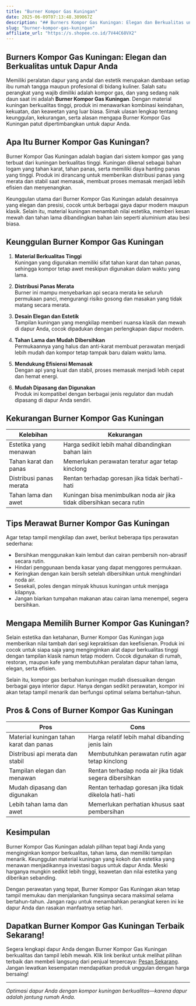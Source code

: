```yaml
---
title: "Burner Kompor Gas Kuningan"
date: 2025-06-09T07:13:48.309067Z
description: "## Burners Kompor Gas Kuningan: Elegan dan Berkualitas untuk Dapur Anda..."
slug: "burner-kompor-gas-kuningan"
affiliate_url: "https://s.shopee.co.id/7V44C68VX2"
---
```

## Burners Kompor Gas Kuningan: Elegan dan Berkualitas untuk Dapur Anda

Memiliki peralatan dapur yang andal dan estetik merupakan dambaan setiap ibu rumah tangga maupun profesional di bidang kuliner. Salah satu perangkat yang wajib dimiliki adalah kompor gas, dan yang sedang naik daun saat ini adalah **Burner Kompor Gas Kuningan**. Dengan material kuningan berkualitas tinggi, produk ini menawarkan kombinasi keindahan, kekuatan, dan keawetan yang luar biasa. Simak ulasan lengkap tentang keunggulan, kekurangan, serta alasan mengapa Burner Kompor Gas Kuningan patut dipertimbangkan untuk dapur Anda.

## Apa Itu Burner Kompor Gas Kuningan?

Burner Kompor Gas Kuningan adalah bagian dari sistem kompor gas yang terbuat dari kuningan berkualitas tinggi. Kuningan dikenal sebagai bahan logam yang tahan karat, tahan panas, serta memiliki daya hanting panas yang tinggi. Produk ini dirancang untuk memberikan distribusi panas yang merata dan stabil saat memasak, membuat proses memasak menjadi lebih efisien dan menyenangkan.

Keunggulan utama dari Burner Kompor Gas Kuningan adalah desainnya yang elegan dan presisi, cocok untuk berbagai gaya dapur modern maupun klasik. Selain itu, material kuningan menambah nilai estetika, memberi kesan mewah dan tahan lama dibandingkan bahan lain seperti aluminium atau besi biasa.

## Keunggulan Burner Kompor Gas Kuningan

1. **Material Berkualitas Tinggi**  
Kuningan yang digunakan memiliki sifat tahan karat dan tahan panas, sehingga kompor tetap awet meskipun digunakan dalam waktu yang lama.

2. **Distribusi Panas Merata**  
Burner ini mampu menyebarkan api secara merata ke seluruh permukaan panci, mengurangi risiko gosong dan masakan yang tidak matang secara merata.

3. **Desain Elegan dan Estetik**  
Tampilan kuningan yang mengkilap memberi nuansa klasik dan mewah di dapur Anda, cocok dipadukan dengan perlengkapan dapur modern.

4. **Tahan Lama dan Mudah Dibersihkan**  
Permukaannya yang halus dan anti-karat membuat perawatan menjadi lebih mudah dan kompor tetap tampak baru dalam waktu lama.

5. **Mendukung Efisiensi Memasak**  
Dengan api yang kuat dan stabil, proses memasak menjadi lebih cepat dan hemat energi.

6. **Mudah Dipasang dan Digunakan**  
Produk ini kompatibel dengan berbagai jenis regulator dan mudah dipasang di dapur Anda sendiri.

## Kekurangan Burner Kompor Gas Kuningan

| Kelebihan               | Kekurangan                     |
|-------------------------|--------------------------------|
| Estetika yang menawan | Harga sedikit lebih mahal dibandingkan bahan lain |
| Tahan karat dan panas | Memerlukan perawatan teratur agar tetap kinclong |
| Distribusi panas merata | Rentan terhadap goresan jika tidak berhati-hati |
| Tahan lama dan awet   | Kuningan bisa menimbulkan noda air jika tidak dibersihkan secara rutin |

## Tips Merawat Burner Kompor Gas Kuningan

Agar tetap tampil mengkilap dan awet, berikut beberapa tips perawatan sederhana:

- Bersihkan menggunakan kain lembut dan cairan pembersih non-abrasif secara rutin.
- Hindari penggunaan benda kasar yang dapat menggores permukaan.
- Keringkan dengan kain bersih setelah dibersihkan untuk menghindari noda air.
- Sesekali, poles dengan minyak khusus kuningan untuk menjaga kilapnya.
- Jangan biarkan tumpahan makanan atau cairan lama menempel, segera bersihkan.

## Mengapa Memilih Burner Kompor Gas Kuningan?

Selain estetika dan ketahanan, Burner Kompor Gas Kuningan juga memberikan nilai tambah dari segi kepraktisan dan keefisienan. Produk ini cocok untuk siapa saja yang menginginkan alat dapur berkualitas tinggi dengan tampilan klasik namun tetap modern. Cocok digunakan di rumah, restoran, maupun kafe yang membutuhkan peralatan dapur tahan lama, elegan, serta efisien.

Selain itu, kompor gas berbahan kuningan mudah disesuaikan dengan berbagai gaya interior dapur. Hanya dengan sedikit perawatan, kompor ini akan tetap tampil menarik dan berfungsi optimal selama bertahun-tahun.

## Pros & Cons of Burner Kompor Gas Kuningan

| **Pros**                                           | **Cons**                                          |
|-----------------------------------------------------|--------------------------------------------------|
| Material kuningan tahan karat dan panas           | Harga relatif lebih mahal dibanding jenis lain |
| Distribusi api merata dan stabil                   | Membutuhkan perawatan rutin agar tetap kinclong |
| Tampilan elegan dan menawan                        | Rentan terhadap noda air jika tidak segera dibersihkan |
| Mudah dipasang dan digunakan                        | Rentan terhadap goresan jika tidak dikelola hati-hati |
| Lebih tahan lama dan awet                          | Memerlukan perhatian khusus saat pembersihan|

## Kesimpulan

Burner Kompor Gas Kuningan adalah pilihan tepat bagi Anda yang menginginkan kompor berkualitas, tahan lama, dan memiliki tampilan menarik. Keunggulan material kuningan yang kokoh dan estetika yang menawan menjadikannya investasi bagus untuk dapur Anda. Meski harganya mungkin sedikit lebih tinggi, keawetan dan nilai estetika yang diberikan sebanding.

Dengan perawatan yang tepat, Burner Kompor Gas Kuningan akan tetap tampil memukau dan menjalankan fungsinya secara maksimal selama bertahun-tahun. Jangan ragu untuk menambahkan perangkat keren ini ke dapur Anda dan rasakan manfaatnya setiap hari.

## Dapatkan Burner Kompor Gas Kuningan Terbaik Sekarang!

Segera lengkapi dapur Anda dengan Burner Kompor Gas Kuningan berkualitas dan tampil lebih mewah. Klik link berikut untuk melihat pilihan terbaik dan membeli langsung dari penjual terpercaya: [Pesan Sekarang](https://s.shopee.co.id/7V44C68VX2). Jangan lewatkan kesempatan mendapatkan produk unggulan dengan harga bersaing!  

---

*Optimasi dapur Anda dengan kompor kuningan berkualitas—karena dapur adalah jantung rumah Anda.*